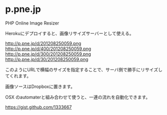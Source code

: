 p.pne.jp
========

PHP Online Image Resizer 



Herokuにデプロイすると、画像リサイズサーバーとして使える。

http://p.pne.jp/d/201208250059.png
http://p.pne.jp/d/400/201208250059.png
http://p.pne.jp/d/300/201208250059.png
http://p.pne.jp/d/30/201208250059.png

このようにURLで横幅のサイズを指定することで、サーバ側で勝手にリサイズしてくれます。

画像ソースはDropboxに置きます。

OSX のautomaterと組み合わせて使うと、一連の流れを自動化できます。

 https://gist.github.com/1333667